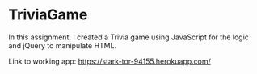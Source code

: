 # TriviaGame

In this assignment, I created a Trivia game using JavaScript for the logic and jQuery to manipulate HTML. 

Link to working app: https://stark-tor-94155.herokuapp.com/
